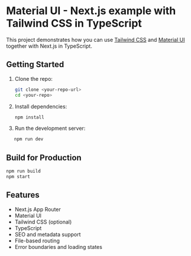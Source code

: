 # Material UI - Next.js example with Tailwind CSS in TypeScript

This project demonstrates how you can use [Tailwind CSS](https://tailwindcss.com/) and [Material UI](https://mui.com/) together with Next.js in TypeScript.

## Getting Started

1. Clone the repo:
   ```bash
   git clone <your-repo-url>
   cd <your-repo>
   ```
2. Install dependencies:
   ```bash
   npm install
   ```
3. Run the development server:
```bash
   npm run dev
```

## Build for Production

```bash
npm run build
npm start
```

## Features
- Next.js App Router
- Material UI
- Tailwind CSS (optional)
- TypeScript
- SEO and metadata support
- File-based routing
- Error boundaries and loading states

